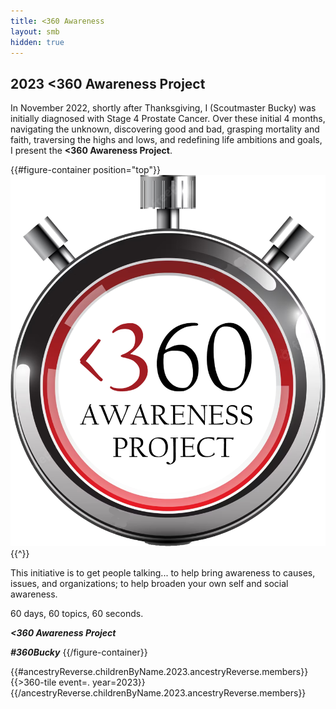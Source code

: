 ```yaml
---
title: <360 Awareness
layout: smb
hidden: true
---
```


## 2023 <span class="C(red)">&lt;3</span>60 Awareness Project

In November 2022, shortly after Thanksgiving, I (Scoutmaster Bucky) was initially diagnosed with Stage 4 Prostate Cancer.  Over these initial 4 months, navigating the unknown, discovering good and bad, grasping mortality and faith, traversing the highs and lows, and redefining life ambitions and goals, I present the **<span class="C(red)">&lt;3</span>60 Awareness Project**.

{{#figure-container position="top"}}
<img src="../images/360-awareness-project-logo.png" class="Maw(100%)">
{{^}}

This initiative is to get people talking... to help bring awareness to causes, issues, and organizations; to help broaden your own self and social awareness.

60 days, 60 topics, 60 seconds.


***<span class="C(red)">&lt;3</span>60 Awareness Project***

***<span class="C(red)">#360Bucky</span>***
{{/figure-container}}


<div class="D(f) Fxw(w) Jc(sb) Ai(fs) Ta(in)">
{{#ancestryReverse.childrenByName.2023.ancestryReverse.members}}
{{>360-tile event=. year=2023}}
{{/ancestryReverse.childrenByName.2023.ancestryReverse.members}}
</div>
